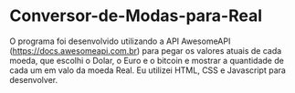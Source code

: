 # Conversor-de-Modas-para-Real
O programa foi desenvolvido utilizando a API AwesomeAPI (https://docs.awesomeapi.com.br) para pegar os valores atuais de cada moeda, que escolhi o Dolar, o Euro e o bitcoin e mostrar a quantidade de cada um em valo da moeda Real. Eu utilizei HTML, CSS e Javascript para desenvolver.  
